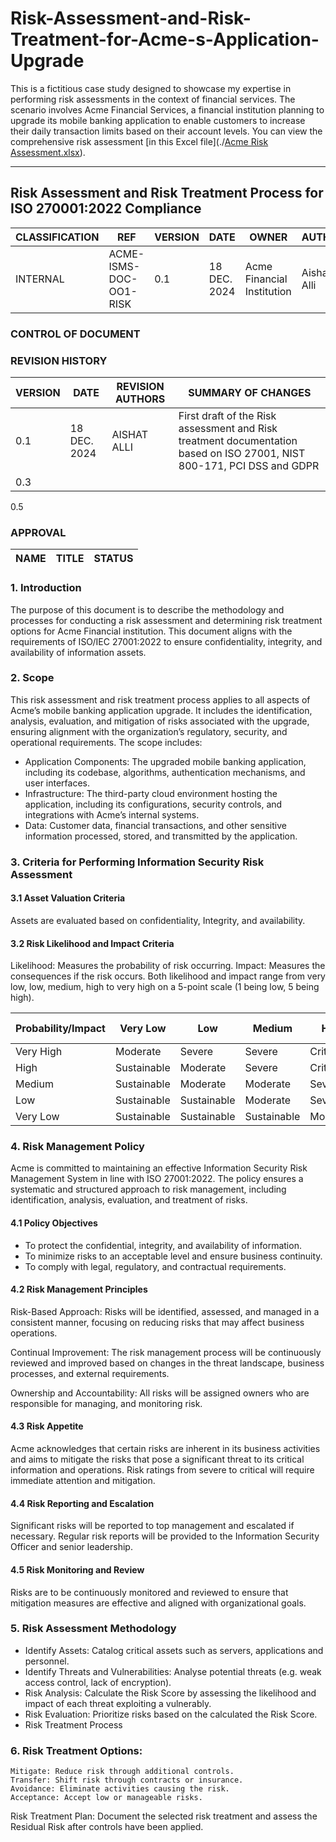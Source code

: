 # Risk-Assessment-and-Risk-Treatment-for-Acme-s-Application-Upgrade
This is a fictitious case study designed to showcase my expertise in performing risk assessments in the context of financial services. The scenario involves Acme Financial Services, a financial institution planning to upgrade its mobile banking application to enable customers to increase their daily transaction limits based on their account levels. You can view the comprehensive risk assessment [in this Excel file](./[Acme Risk Assessment.xlsx](https://github.com/kemiscut/Risk-Assessment-for-Acme-s-Application-Upgrade/blob/main/Acme%20Risk%20Assessment.xlsx)).


---
## Risk Assessment and Risk Treatment Process for ISO 270001:2022 Compliance
CLASSIFICATION |	REF	                  | VERSION	| DATE	       | OWNER	                    | AUTHOR
|---------------|-----------------------|----------|-------------|----------------------------|--------|
INTERNAL	      |ACME-ISMS-DOC-OO1-RISK |	0.1	    | 18 DEC. 2024 |Acme Financial Institution	|Aishat Alli

### CONTROL OF DOCUMENT
### REVISION HISTORY
VERSION	| DATE	       | REVISION AUTHORS	| SUMMARY OF CHANGES
|-------|------------- |-------------------|-------------------|
0.1     |18 DEC. 2024  |	AISHAT ALLI	    |First draft of the Risk assessment and Risk treatment documentation based on ISO 27001, NIST 800-171, PCI DSS and GDPR
0.3			|              |                   
0.5		   

### APPROVAL
NAME	| TITLE	| STATUS
|-----|--------|------|

### 1.	Introduction

The purpose of this document is to describe the methodology and processes for conducting a risk assessment and determining risk treatment options for Acme Financial institution. This document aligns with the requirements of ISO/IEC 27001:2022 to ensure confidentiality, integrity, and availability of information assets.

### 2.	Scope

This risk assessment and risk treatment process applies to all aspects of Acme’s mobile banking application upgrade. It includes the identification, analysis, evaluation, and mitigation of risks associated with the upgrade, ensuring alignment with the organization’s regulatory, security, and operational requirements. The scope includes:
-  Application Components: The upgraded mobile banking application, including its codebase, algorithms, authentication mechanisms, and user interfaces.
-  Infrastructure: The third-party cloud environment hosting the application, including its configurations, security controls, and integrations with Acme’s internal systems.
-  Data: Customer data, financial transactions, and other sensitive information processed, stored, and transmitted by the application.

### 3.	Criteria for Performing Information Security Risk Assessment

#### 3.1	Asset Valuation Criteria

Assets are evaluated based on confidentiality, Integrity, and availability.

#### 3.2	Risk Likelihood and Impact Criteria

Likelihood: Measures the probability of risk occurring.
Impact: Measures the consequences if the risk occurs. 
Both likelihood and impact range from very low, low, medium, high to very high on a 5-point scale (1 being low, 5 being high).

Probability/Impact |	Very Low   | Low       | Medium| High     | Very High
|-------------------|--------------|--------   |------ |--------- |----------|
Very High           |	Moderate   |Severe     |Severe | Critical |Critical
High	            |Sustainable   |Moderate   |Severe |Critical  |Critical
Medium    	    |Sustainable   |Moderate   |Moderate|Severe   |Critical
Low	            |Sustainable   |Sustainable|Moderate|Severe	  |Critical
Very Low	    |Sustainable   |Sustainable|Sustainable|Moderate|Severe

### 4.	Risk Management Policy

Acme is committed to maintaining an effective Information Security Risk Management System in line with ISO 27001:2022. The policy ensures a systematic and structured approach to risk management, including identification, analysis, evaluation, and treatment of risks.


#### 4.1	Policy Objectives
- To protect the confidential, integrity, and availability of information.
- To minimize risks to an acceptable level and ensure business continuity.
- To comply with legal, regulatory, and contractual requirements.

#### 4.2	Risk Management Principles
Risk-Based Approach: Risks will be identified, assessed, and managed in a consistent manner, focusing on reducing risks that may affect business operations.

Continual Improvement: The risk management process will be continuously reviewed and improved based on changes in the threat landscape, business processes, and external requirements.

Ownership and Accountability: All risks will be assigned owners who are responsible for managing, and monitoring risk.

#### 4.3	Risk Appetite

Acme acknowledges that certain risks are inherent in its business activities and aims to mitigate the risks that pose a significant threat to its critical information and operations. Risk ratings from severe to critical will require immediate attention and mitigation.

#### 4.4	Risk Reporting and Escalation

Significant risks will be reported to top management and escalated if necessary. Regular risk reports will be provided to the Information Security Officer and senior leadership.

#### 4.5	Risk Monitoring and Review

Risks are to be continuously monitored and reviewed to ensure that mitigation measures are effective and aligned with organizational goals.

### 5. Risk Assessment Methodology
- Identify Assets: Catalog critical assets such as servers, applications and personnel.
- Identify Threats and Vulnerabilities: Analyse potential threats (e.g. weak access control, lack of encryption).
- Risk Analysis: Calculate the Risk Score by assessing the likelihood and impact of each threat exploiting a vulnerably.
- Risk Evaluation: Prioritize risks based on the calculated the Risk Score.
- Risk Treatment Process

### 6. Risk Treatment Options:
    Mitigate: Reduce risk through additional controls.
    Transfer: Shift risk through contracts or insurance.
    Avoidance: Eliminate activities causing the risk.
    Acceptance: Accept low or manageable risks.

Risk Treatment Plan:
     Document the selected risk treatment and assess the Residual Risk after controls have been applied.




